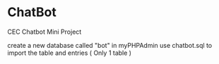 # ChatBot
CEC Chatbot Mini Project

create a new database called "bot" in myPHPAdmin 
use chatbot.sql to import the table and entries  ( Only 1 table )

